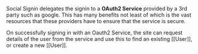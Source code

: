 Social Signin delegates the signin to a **OAuth2 Service** provided by a 3rd party such as google.   This has many benefits not least of which is the vast resources that these providers have to ensure that the service is secure.

On successfully signing in with an Oauth2 Service, the site can request details of the user from the service and use this to find an existing [[User]], or create a new [[User]].

